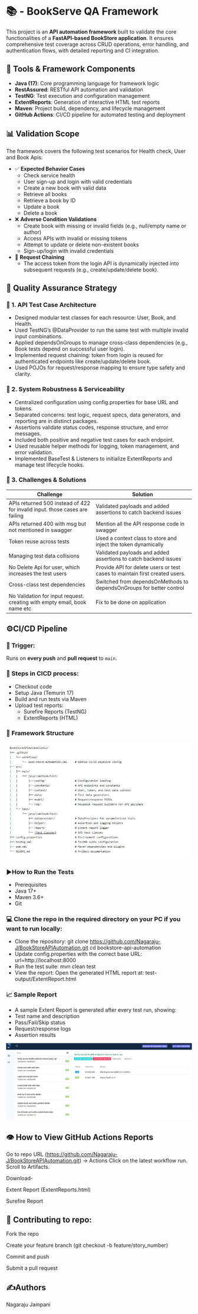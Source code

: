 # 📚 - BookServe QA Framework

This project is an **API automation framework** built to validate the core functionalities of a **FastAPI-based BookStore application**. It ensures comprehensive test coverage across CRUD operations, error handling, and authentication flows, with detailed reporting and CI integration.

## 🔧   Tools & Framework Components
- **Java (17)**: Core programming language for framework logic
- **RestAssured**: RESTful API automation and validation
- **TestNG**: Test execution and configuration management
- **ExtentReports**: Generation of interactive HTML test reports
- **Maven**: Project build, dependency, and lifecycle management
- **GitHub Actions**: CI/CD pipeline for automated testing and deployment


## 📊 Validation Scope

The framework covers the following test scenarios for Health check, User and Book Apis:
- ✅ **Expected Behavior Cases**
  - Check service health
  - User sign-up and login with valid credentials
  - Create a new book with valid data
  - Retrieve all books
  - Retrieve a book by ID
  - Update a book
  - Delete a book
- ❌ **Adverse Condition Validations**
  - Create book with missing or invalid fields (e.g., null/empty name or author)
  - Access APIs with invalid or missing tokens
  - Attempt to update or delete non-existent books
  - Sign-up/login with invalid credentials
- 🔗 **Request Chaining**
  - The access token from the login API is dynamically injected into subsequent requests (e.g., create/update/delete book).

## 📘 Quality Assurance Strategy

### 🧪 1. **API Test Case Architecture**
- Designed modular test classes for each resource: User, Book, and Health.
- Used TestNG’s @DataProvider to run the same test with multiple invalid input combinations.
- Applied dependsOnGroups to manage cross-class dependencies (e.g., Book tests depend on successful user login).
- Implemented request chaining: token from login is reused for authenticated endpoints like create/update/delete book.
- Used POJOs for request/response mapping to ensure type safety and clarity.

### 🧰 2. **System Robustness & Serviceability**
- Centralized configuration using config.properties for base URL and tokens.
- Separated concerns: test logic, request specs, data generators, and reporting are in distinct packages.
- Assertions validate status codes, response structure, and error messages.
- Included both positive and negative test cases for each endpoint.
- Used reusable helper methods for logging, token management, and error validation.
- Implemented BaseTest & Listeners to initialize ExtentReports and manage test lifecycle hooks.

### 🧠 3. **Challenges & Solutions**
| Challenge                                                                   | Solution                                                                    |
|-----------------------------------------------------------------------------|-----------------------------------------------------------------------------|
| APIs returned 500 instead of 422 for invalid input. those cases are failing | Validated payloads and added assertions to catch backend issues             |
| APIs returned 400 with msg but not mentioned in swagger                     | Mention all the API response code in swagger                                |
| Token reuse across tests                                                    | Used a context class to store and inject the token dynamically              |
| Managing test data collisions                                               | Validated payloads and added assertions to catch backend issues             |
| No Delete Api for user, which increases the test users                      | Provide API for delete users or test cases to maintain first created users. |
| Cross-class test dependencies                                               | Switched from dependsOnMethods to dependsOnGroups for better control        |
| No Validation for input request. creating with empty email, book name etc   | Fix to be done on application                                               |

## ⚙️CI/CD Pipeline

### 🔁  Trigger:  
Runs on **every push** and **pull request** to `main`.

### 🚀 Steps in CICD process:
- Checkout code
- Setup Java (Temurin 17)
- Build and run tests via Maven
- Upload test reports:
  - Surefire Reports (TestNG)
  - ExtentReports (HTML)

### 🧱 Framework Structure
![Sample Extent Report](screenshots/FrameworkStructure.JPG)

### ▶️How to Run the Tests
- Prerequisites
- Java 17+
- Maven 3.6+
- Git

###  💻  Clone the repo in the required directory on your PC if you want to run locally:
- Clone the repository:
  git clone https://github.com/Nagaraju-J/BookStoreAPIAutomation.git
  cd bookstore-api-automation
- Update config.properties with the correct base URL:
  url=http://localhost:8000
- Run the test suite:
  mvn clean test
- View the report: Open the generated HTML report at:
  test-output/ExtentReport.html
  
### 📈 Sample Report

- A sample Extent Report is generated after every test run, showing:
- Test name and description
- Pass/Fail/Skip status
- Request/response logs
- Assertion results

![Sample Extent Report](screenshots/SampleReport.JPG)


## 👁️ How to View GitHub Actions Reports
Go to repo URL (https://github.com/Nagaraju-J/BookStoreAPIAutomation.git) → Actions
Click on the latest workflow run.
Scroll to Artifacts.

Download-

Extent Report (ExtentReports.html)

Surefire Report

## 🤝  Contributing to repo:
Fork the repo

Create your feature branch (git checkout -b feature/story_number)

Commit and push

Submit a pull request


## ✍️Authors
Nagaraju Jampani
